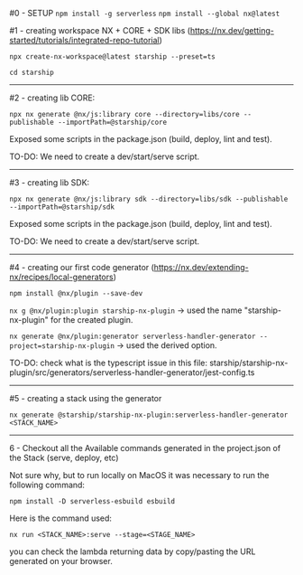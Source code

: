 #0 - SETUP
`npm install -g serverless`
`npm install --global nx@latest`

#1 - creating workspace NX + CORE + SDK libs (https://nx.dev/getting-started/tutorials/integrated-repo-tutorial)

`npx create-nx-workspace@latest starship --preset=ts`

`cd starship`

---

#2 - creating lib CORE:

`npx nx generate @nx/js:library core --directory=libs/core --publishable --importPath=@starship/core`

Exposed some scripts in the package.json (build, deploy, lint and test).

TO-DO: We need to create a dev/start/serve script.

---

#3 - creating lib SDK:

`npx nx generate @nx/js:library sdk --directory=libs/sdk --publishable --importPath=@starship/sdk`

Exposed some scripts in the package.json (build, deploy, lint and test).

TO-DO: We need to create a dev/start/serve script.

---

#4 - creating our first code generator (https://nx.dev/extending-nx/recipes/local-generators)

`npm install @nx/plugin --save-dev`

`nx g @nx/plugin:plugin starship-nx-plugin` -> used the name "starship-nx-plugin" for the created plugin.

`nx generate @nx/plugin:generator serverless-handler-generator --project=starship-nx-plugin` -> used the derived option.

TO-DO: check what is the typescript issue in this file:
starship/starship-nx-plugin/src/generators/serverless-handler-generator/jest-config.ts

---

#5 - creating a stack using the generator

`nx generate @starship/starship-nx-plugin:serverless-handler-generator <STACK_NAME>`

---

6 - Checkout all the Available commands generated in the project.json of the Stack (serve, deploy, etc)

Not sure why, but to run locally on MacOS it was necessary to run the following command:

`npm install -D serverless-esbuild esbuild`

Here is the command used:

`nx run <STACK_NAME>:serve --stage=<STAGE_NAME>`

you can check the lambda returning data by copy/pasting the URL generated on your browser.



